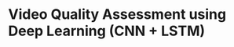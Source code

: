 Video Quality Assessment using Deep Learning (CNN + LSTM)
=========================================================


